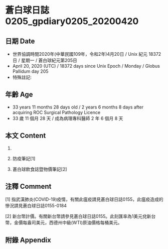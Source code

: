# 蒼白球日誌0205_gpdiary0205_20200420 #

## 日期 Date ##

* 世界協調時間2020年(中華民國109年，令和2年)4月20日 / Unix 紀元 18372 日 / 星期一 / 蒼白球紀元第205日
* April 20, 2020 (UTC) / 18372 days since Unix Epoch / Monday / Globus Pallidum day 205
* 特殊註記:

## 年齡 Age ##

* 33 years 11 months 28 days old / 2 years 6 months 8 days after acquiring ROC Surgical Pathology Licence
* 33 歲 11 個月 28 天 / 成為病理專科醫師 2 年 6 個月 8 天

## 本文 Content ##

1. 

    
2. 防疫筆記[1]

    
3. 蒼白球飲食誌暨物價筆記[2]

    

## 注釋 Comment ##

[1] 指武漢肺炎(COVID-19)疫情，有關此瘟疫請見蒼白球日誌0155，此瘟疫造成的慘況請見蒼白球日誌0155-0184


[2] 新台幣計價。有關新台幣請參見蒼白球日誌0155。此刻匯率為1美元兌新台幣，金價每盎司美元，西德州中級(WTI)原油價格每桶美元。



## 附錄 Appendix ##

